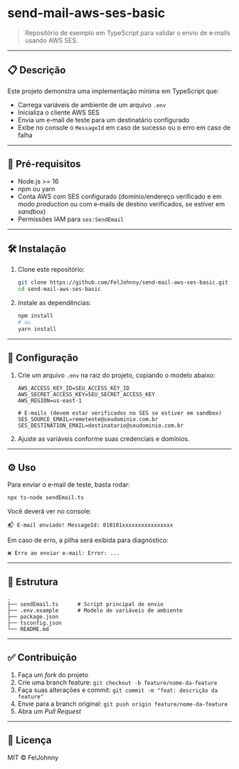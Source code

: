 # send-mail-aws-ses-basic

> Repositório de exemplo em TypeScript para validar o envio de e‑mails usando AWS SES.

---

## 📋 Descrição

Este projeto demonstra uma implementação mínima em TypeScript que:
- Carrega variáveis de ambiente de um arquivo `.env`
- Inicializa o cliente AWS SES
- Envia um e‑mail de teste para um destinatário configurado
- Exibe no console o `MessageId` em caso de sucesso ou o erro em caso de falha

---

## 🚀 Pré-requisitos

- Node.js >= 16  
- npm ou yarn  
- Conta AWS com SES configurado (domínio/endereço verificado e em modo _production_ ou com e‑mails de destino verificados, se estiver em _sandbox_)  
- Permissões IAM para `ses:SendEmail`

---

## 🛠️ Instalação

1. Clone este repositório:
   ```bash
   git clone https://github.com/FelJohnny/send-mail-aws-ses-basic.git
   cd send-mail-aws-ses-basic
   ```

2. Instale as dependências:
   ```bash
   npm install
   # ou
   yarn install
   ```

---

## 🔧 Configuração

1. Crie um arquivo `.env` na raiz do projeto, copiando o modelo abaixo:

   ```env
   AWS_ACCESS_KEY_ID=SEU_ACCESS_KEY_ID
   AWS_SECRET_ACCESS_KEY=SEU_SECRET_ACCESS_KEY
   AWS_REGION=us-east-1

   # E‑mails (devem estar verificados no SES se estiver em sandbox)
   SES_SOURCE_EMAIL=remetente@seudominio.com.br
   SES_DESTINATION_EMAIL=destinatario@seudominio.com.br
   ```

2. Ajuste as variáveis conforme suas credenciais e domínios.

---

## ⚙️ Uso

Para enviar o e‑mail de teste, basta rodar:

```bash
npx ts-node sendEmail.ts
```

Você deverá ver no console:

```
📬 E‑mail enviado! MessageId: 010101xxxxxxxxxxxxxxxx
```

Em caso de erro, a pilha será exibida para diagnóstico:

```
❌ Erro ao enviar e‑mail: Error: ...
```

---

## 📂 Estrutura

```
.
├── sendEmail.ts      # Script principal de envio
├── .env.example      # Modelo de variáveis de ambiente
├── package.json
├── tsconfig.json
└── README.md
```

---

## ✅ Contribuição

1. Faça um _fork_ do projeto  
2. Crie uma branch feature: `git checkout -b feature/nome-da-feature`  
3. Faça suas alterações e commit: `git commit -m "feat: descrição da feature"`  
4. Envie para a branch original: `git push origin feature/nome-da-feature`  
5. Abra um _Pull Request_

---

## 📄 Licença

MIT © FelJohnny
